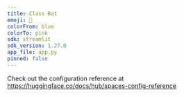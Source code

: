```yaml
---
title: Class Bot
emoji: 🚀
colorFrom: blue
colorTo: pink
sdk: streamlit
sdk_version: 1.27.0
app_file: app.py
pinned: false
---
```


Check out the configuration reference at https://huggingface.co/docs/hub/spaces-config-reference
